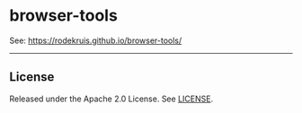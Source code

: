 # browser-tools

See: <https://rodekruis.github.io/browser-tools/>

---

## License

Released under the Apache 2.0 License. See [LICENSE](LICENSE).
